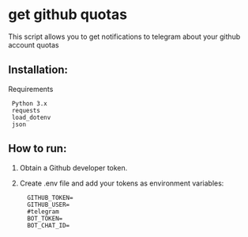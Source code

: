 # get github quotas
This script allows you to get notifications to telegram about your github account quotas


## Installation:

 Requirements

     Python 3.x
     requests
     load_dotenv
     json


## How to run:

1. Obtain a Github developer token. 

2. Create .env file and add your tokens as environment variables:
   ```
     GITHUB_TOKEN=
     GITHUB_USER=
     #telegram
     BOT_TOKEN=
     BOT_CHAT_ID=
   ```